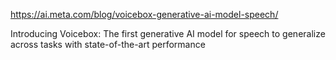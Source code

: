 https://ai.meta.com/blog/voicebox-generative-ai-model-speech/


Introducing Voicebox: The first generative AI model for speech to generalize across tasks with state-of-the-art performance
